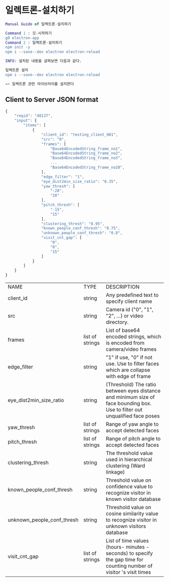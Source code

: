 # 일렉트론-설치하기
```erlang
Manual Guide of 일렉트론-설치하기

Command 1 : 깃-시작하기 
g0 electron-app
Command 2 : 일렉트론-설치하기
npm init -y
npm i --save--dev electron electron-reload

INFO: 설치된 내용을 살펴보면 다음과 같다.

일렉트론 설치
npm i --save--dev electron electron-reload

=> 일렉트론 관련 라이브러리를 설치한다
```


## Client to Server JSON format
```js
{
    "reqid": "40137",
    "input": {
        "items": [
            {
                "client_id": "testing_client_001",
                "src": "0",
                "frames": [
                    "Base64EncodedString_frame_no1",
                    "Base64EncodedString_frame_no2",
                    "Base64EncodedString_frame_no3",
                    ...
                    "Base64EncodedString_frame_no20",
                ],
                "edge_filter": "1",
                "eye_dist2min_size_ratio": "0.35",
                "yaw_thresh": [
                    "-28",
                    "28"
                ],
                "pitch_thresh": [
                    "-15",
                    "15"
                ],
                "clustering_thresh": "0.95",
                "known_people_conf_thresh": "0.75",
                "unknown_people_conf_thresh": "0.8",
                "visit_cnt_gap": [
                    "0",
                    "0",
                    "15"
                ]
            }
        ]
    }
}
```

<table >
<tr>
<td >NAME</td>
<td >TYPE</td>
<td >DESCRIPTION</td>
</tr>
<tr>
<td >client_id</td>
<td >string</td>
<td >Any predefined text to specify client name</td>
</tr>
<tr>
<td >src</td>
<td >string</td>
<td >Camera id ("0", "1", "2", ...) or video directory.</td>
</tr>
<tr>
<td >frames</td>
<td >list of strings</td>
<td >List of base64 encoded strings, which is encoded from camera/video frames</td>
</tr>
<tr>
<td >edge_filter</td>
<td >string</td>
<td >"1" if use, "0" if not use. Use to filter faces which are collapse with edge of frame</td>
</tr>
<tr>
<td >eye_dist2min_size_ratio</td>
<td >string</td>
<td >(Threshold) The ratio between eyes distance and minimum size of face bounding box. Use to filter out unqualified face poses </td>
</tr>
<tr>
<td >yaw_thresh</td>
<td >list of strings</td>
<td >Range of yaw angle to accept detected faces</td>
</tr>
<tr>
<td >pitch_thresh</td>
<td >list of strings</td>
<td >Range of pitch angle to accept detected faces</td>
</tr>
<tr>
<td >clustering_thresh</td>
<td >string</td>
<td >The threshold value used in hierarchical clustering (Ward linkage)</td>
</tr>
<tr>
<td >known_people_conf_thresh</td>
<td >string</td>
<td >Threshold value on confidence value to recognize visitor in known visitor database</td>
</tr>
<tr>
<td >unknown_people_conf_thresh</td>
<td >string</td>
<td >Threshold value on cosine similarity value to recognize visitor in unknown visitors database </td>
</tr>
<tr>
<td >visit_cnt_gap</td>
<td >list of strings</td>
<td >List of time values (hours- minutes - seconds) to specify the gap time for counting number of visitor 's visit times</td>
</tr>
</table>
